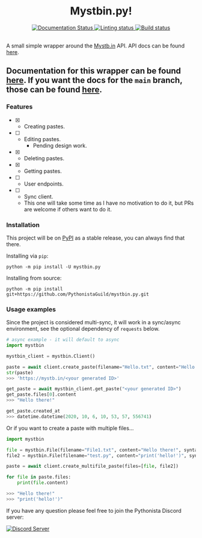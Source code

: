 <div align="center">
    <h1>Mystbin.py!</h1>
    <a href='https://mystbinpy.readthedocs.io/en/latest/?badge=latest'>
        <img src='https://readthedocs.org/projects/mystbinpy/badge/?version=latest' alt='Documentation Status' />
    </a>
    <a href='https://github.com/PythonistaGuild/mystbin.py/workflows/Code%20Linting'>
        <img src='https://github.com/PythonistaGuild/mystbin.py/workflows/Code%20Linting/badge.svg?branch=main' alt='Linting status' />
    </a>
    <a href='https://github.com/PythonistaGuild/mystbin.py/workflows/Build'>
        <img src='https://github.com/PythonistaGuild/mystbin.py/workflows/Build/badge.svg' alt='Build status' />
    </a>
</div>
<br>

A small simple wrapper around the [Mystb.in](https://mystb.in/) API. API docs can be found [here](https://api.mystb.in/docs).

Documentation for this wrapper can be found [here](https://mystbinpy.readthedocs.io/en/stable/).
If you want the docs for the `main` branch, those can be found [here](https://mystbinpy.readthedocs.io/en/latest/).
----------
### Features

- [x] - Creating pastes.
- [ ] - Editing pastes.
    - Pending design work.
- [x] - Deleting pastes.
- [x] - Getting pastes.
- [ ] - User endpoints.
- [ ] - Sync client.
  - This one will take some time as I have no motivation to do it, but PRs are welcome if others want to do it.

### Installation
This project will be on [PyPI](https://pypi.org/project/mystbin.py/) as a stable release, you can always find that there.

Installing via `pip`:
```shell
python -m pip install -U mystbin.py
```

Installing from source:
```shell
python -m pip install git+https://github.com/PythonistaGuild/mystbin.py.git
```

### Usage examples
Since the project is considered multi-sync, it will work in a sync/async environment, see the optional dependency of `requests` below.

```py
# async example - it will default to async
import mystbin

mystbin_client = mystbin.Client()

paste = await client.create_paste(filename="Hello.txt", content="Hello there!", syntax="txt")
str(paste)
>>> 'https://mystb.in/<your generated ID>'

get_paste = await mystbin_client.get_paste("<your generated ID>")
get_paste.files[0].content
>>> "Hello there!"

get_paste.created_at
>>> datetime.datetime(2020, 10, 6, 10, 53, 57, 556741)
```

Or if you want to create a paste with multiple files...
```py
import mystbin

file = mystbin.File(filename="File1.txt", content="Hello there!", syntax="txt")
file2 = mystbin.File(filename="test.py", content="print('hello!')", syntax="py")

paste = await client.create_multifile_paste(files=[file, file2])

for file in paste.files:
    print(file.content)

>>> "Hello there!"
>>> "print('hello!')"
```

If you have any question please feel free to join the Pythonista Discord server:
<div align="left">
    <a href="https://discord.gg/RAKc3HF">
        <img src="https://discordapp.com/api/guilds/490948346773635102/widget.png?style=banner2" alt="Discord Server"/>
    </a>
</div>
